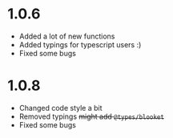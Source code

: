 # 1.0.6

- Added a lot of new functions
- Added typings for typescript users :)
- Fixed some bugs

# 1.0.8

- Changed code style a bit
- Removed typings ~~might add `@types/blooket`~~
- Fixed some bugs